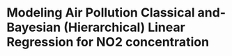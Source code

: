 # Modeling Air Pollution Classical and-Bayesian (Hierarchical) Linear Regression for NO2 concentration
